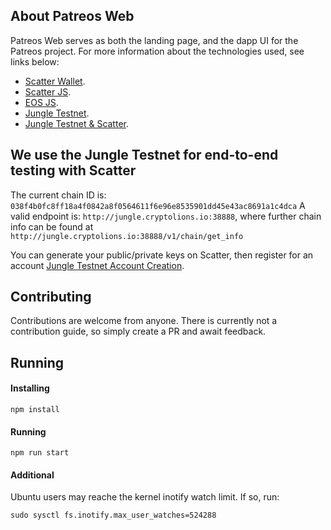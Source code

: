 ## About Patreos Web

Patreos Web serves as both the landing page, and the dapp UI for the Patreos project.  For more information about the technologies used, see links below:

- [Scatter Wallet](https://get-scatter.com/).
- [Scatter JS](https://github.com/GetScatter/scatter-js).
- [EOS JS](https://github.com/EOSIO/eosjs).
- [Jungle Testnet](http://dev.cryptolions.io/).
- [Jungle Testnet & Scatter](https://steemit.com/eos/@conceptskip/eos-wallet-testing-in-the-jungle-testnet).

## We use the Jungle Testnet for end-to-end testing with Scatter

The current chain ID is: `038f4b0fc8ff18a4f0842a8f0564611f6e96e8535901dd45e43ac8691a1c4dca`
A valid endpoint is: `http://jungle.cryptolions.io:38888`, where further chain info can be found at `http://jungle.cryptolions.io:38888/v1/chain/get_info`

You can generate your public/private keys on Scatter, then register for an account [Jungle Testnet Account Creation](http://jungle.cryptolions.io/#account).

## Contributing

Contributions are welcome from anyone.  There is currently not a contribution guide, so simply create a PR and await feedback.

## Running
#### Installing
```npm install```

#### Running
```npm run start```

#### Additional
Ubuntu users may reache the kernel inotify watch limit.  If so, run:
```
sudo sysctl fs.inotify.max_user_watches=524288
```
